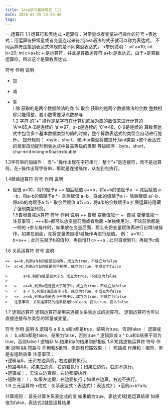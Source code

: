 ```yaml
---
title: Java学习基础笔记（二）
date: 2020-02-25 23:59:48
tags:
---
```


一.运算符
1.1 运算符和表达式
•运算符：对常量或者变量进行操作的符号
•表达式：用运算符把常量或者变量连起来符合java语法的式子就可以称为表达式。
不同运算符连接到表达式体现的是不同类型表达式。
•举例说明：
int a=10;
int b=20;
int c=a+b;
+:是运算符，并且是算数运算符
a+b:是表达式，由于+是算数运算符，所以这个是算数表达式

符号	作用	说明
+	加	
-	减	
*	乘	
/	除	获取的是两个数据除法的商
%	取余	获取的是两个数据除法的余数
整数相除只能得整，要小数需要浮点数参与		
1.2 字符 的“+” 操作是拿字符在计算机底层对应的数值来进行计算的
‘A’=>65,A-Z是连续的
‘a’=>97，a-z是连续的
‘0’=>48，0-9是连续的
算数表达式中包含多个基本数据类型的值的时候，整个算数表达式的类型会自动进行提升。
提升规则：
•byte、short、和char类型将被提升为int类型
•整个表达式的类型自动提升到表达式中最高等级的类型
等级顺序：byte，short，char=>int=>long=>float=>double

1.3字符串的加操作：
当“+”操作出现在字符串时，整个“+”是连接符，而不是运算符。在+操作出现字符串，那就是连接操作，从左到右执行。

1.4赋值运算符
符号	作用	说明
+	赋值	a=10，将10赋予a
+=	加后赋值	a+=b，将a+b的值赋予a
-=	减后赋值	a-=b，将a-b的值赋予a
*=	乘后赋值	a=b，将ab的值赋予a
/=	除后赋值	a/=b，将a/b的商赋予a
%=	取余后赋值	a%=b，将a/b的余数赋予a
扩展运算符隐藏了强制类型转换。		
1.5自增自减运算符
符号	作用	说明
++	自增	变量值加一
+-	自减	变量值减一
注意事项：
•++和–都可以放变量前面或者后面
•单独使用时，不论前后都是一样的
•参与操作时，如果放在变量后面，那么先将变量赋值再进行自增/减操作，如果在前面，先将变量做自增/减操作再进行赋值。
例：
a=10；
b=a++；此时先赋予b的值10，再自增11
c=++a；此时自增到11，再赋予c值

1.6 关系运算符
符号	说明

```
==	a==b,判断a与b的值是否相等，成立为true，不成立为false
!=	a!=b,判断a与b的值是否不相等，成立为true，不成立为false

>		a>b,判断a值是否大于b，成立为true，不成立为false
>
>	=	a>=b,判断a值是否大于等于b，成立为true，不成立为false
>	<	a < b,判断a值是否小于b，成立为true，不成立为false
>	<=	a<=b,判断a值是否小于等于b，成立为true，不成立为false
>	注意事项：关系运算符的结果都是boolean，要么true，要么false	
```


1.7 逻辑运算符
逻辑运算符是用来连接关系表达式的运算符。
逻辑运算符也可以直接连接布尔类型的常量或变量。

符号	作用	说明
&	逻辑与	a & b,a和b都是true，结果为true，否则false
｜	逻辑或	a ｜ b,a和b都是false，结果为false，否则true
^	逻辑异或	a ^ b,a和b结果不同为true，否则false
!	逻辑非	!a,结果和a的结果刚好相反
1.8 短路逻辑运算符
符号	作用	说明
&&	短路与	作用和&相同，但是有短路效果
｜｜	短路或	作用和｜相同，但是有短路效果
注意事项：		
•逻辑与&，无论左边真假，右边都要执行。		
•短路与&&，如果左边真，右边要执行；如果左边假，右边不执行。		
•逻辑或｜，无论左边真假，右边都要执行。		
•短路或｜｜，如果左边假，右边要执行；如果左边真，右边不执行。		
1.9 三元运算符
•格式：关系表达式？表达式1：表达式2；
•范例a>b?a:b;

计算规则：
首先计算关系表达式的值
如果值为true，表达式1就是运算结果
如果值为false，表达式2就是运算结果